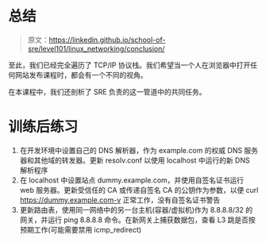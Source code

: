 # 总结

> 原文：<https://linkedin.github.io/school-of-sre/level101/linux_networking/conclusion/>

至此，我们已经完全遍历了 TCP/IP 协议栈。我们希望当一个人在浏览器中打开任何网站发布课程时，都会有一个不同的视角。

在本课程中，我们还剖析了 SRE 负责的这一管道中的共同任务。

# 训练后练习

1.  在开发环境中设置自己的 DNS 解析器，作为 example.com 的权威 DNS 服务器和其他域的转发器。更新 resolv.conf 以使用 localhost 中运行的新 DNS 解析程序
2.  在 localhost 中设置站点 dummy.example.com，并使用自签名证书运行 web 服务器。更新受信任的 CA 或传递自签名 CA 的公钥作为参数，以便 curl https://dummy.example.com-v 正常工作，没有自签名证书警告
3.  更新路由表，使用同一网络中的另一台主机(容器/虚拟机)作为 8.8.8.8/32 的网关，并运行 ping 8.8.8.8 命令。在新网关上捕获数据包，查看 L3 跳是否按预期工作(可能需要禁用 icmp_redirect)